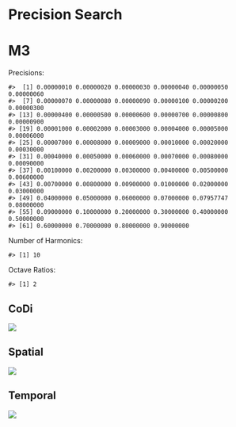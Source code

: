 Precision Search
================

# M3

Precisions:

    #>  [1] 0.00000010 0.00000020 0.00000030 0.00000040 0.00000050 0.00000060
    #>  [7] 0.00000070 0.00000080 0.00000090 0.00000100 0.00000200 0.00000300
    #> [13] 0.00000400 0.00000500 0.00000600 0.00000700 0.00000800 0.00000900
    #> [19] 0.00001000 0.00002000 0.00003000 0.00004000 0.00005000 0.00006000
    #> [25] 0.00007000 0.00008000 0.00009000 0.00010000 0.00020000 0.00030000
    #> [31] 0.00040000 0.00050000 0.00060000 0.00070000 0.00080000 0.00090000
    #> [37] 0.00100000 0.00200000 0.00300000 0.00400000 0.00500000 0.00600000
    #> [43] 0.00700000 0.00800000 0.00900000 0.01000000 0.02000000 0.03000000
    #> [49] 0.04000000 0.05000000 0.06000000 0.07000000 0.07957747 0.08000000
    #> [55] 0.09000000 0.10000000 0.20000000 0.30000000 0.40000000 0.50000000
    #> [61] 0.60000000 0.70000000 0.80000000 0.90000000

Number of Harmonics:

    #> [1] 10

Octave Ratios:

    #> [1] 2

## CoDi

![](../figures/precision_search/_CoDi-1.png)<!-- -->

## Spatial

![](../figures/precision_search/_Spatial-1.png)<!-- -->

## Temporal

![](../figures/precision_search/_Temporal-1.png)<!-- -->
